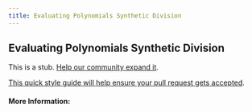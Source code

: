 ```yaml
---
title: Evaluating Polynomials Synthetic Division
---
```


## Evaluating Polynomials Synthetic Division

This is a stub. [Help our community expand it](https://github.com/freeCodeCamp/guide-articles/tree/master/articles/Computer-Science/Algorithms/Evaluating-Polynomials-Synthetic-Division/index.md).

[This quick style guide will help ensure your pull request gets accepted](https://github.com/freeCodeCamp/guide-articles/blob/master/README.md).

<!-- The article goes here, in GitHub-flavored Markdown. Feel free to add YouTube videos, images, and CodePen/JSBin embeds  -->

#### More Information:
<!-- Please add any articles you think might be helpful to read before writing the article -->


